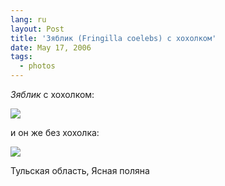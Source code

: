 ```yaml
---
lang: ru
layout: Post
title: 'Зяблик (Fringilla coelebs) с хохолком'
date: May 17, 2006
tags:
  - photos
---
```


*Зяблик* с хохолком:

![](http://wow.sapegin.me/051f0h410h0P/MG-6972.jpg)

и он же без хохолка:

![](http://wow.sapegin.me/0n2u3O2L2p0V/MG-6969.jpg)

Тульская область, Ясная поляна
